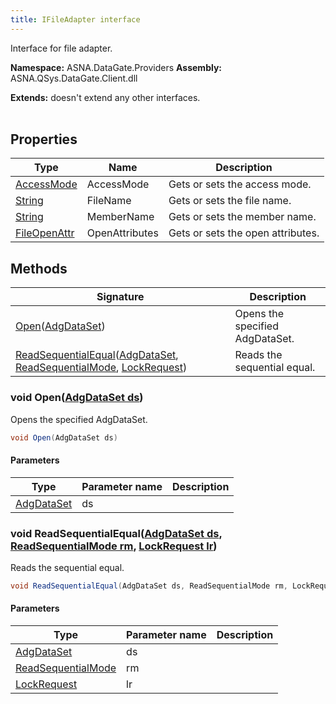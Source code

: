 ```yaml
---
title: IFileAdapter interface
---
```


Interface for file adapter.

**Namespace:** ASNA.DataGate.Providers
**Assembly:** ASNA.QSys.DataGate.Client.dll

**Extends:** doesn't extend any other interfaces.
<br>
<br>

## Properties

| Type | Name | Description
| --- | --- | --- 
| [AccessMode](/reference/datagate/datagate-common/access-mode.html) | AccessMode | Gets or sets the access mode. |
| [String](https://learn.microsoft.com/en-us/dotnet/api/system.string?view=net-8.0) | FileName | Gets or sets the file name. |
| [String](https://learn.microsoft.com/en-us/dotnet/api/system.string?view=net-8.0) | MemberName | Gets or sets the member name. |
| [FileOpenAttr](/reference/datagate/datagate-providers/file-open-attr.html) | OpenAttributes | Gets or sets the open attributes. |

## Methods

| Signature | Description |
| --- | --- |
| [Open](#openadgdataset)([AdgDataSet](/reference/datagate/datagate-client/adg-data-set.html)) | Opens the specified AdgDataSet.
| [ReadSequentialEqual](#readsequentialequaladgdataset-readsequentialmode-lockrequest)([AdgDataSet](/reference/datagate/datagate-client/adg-data-set.html), [ReadSequentialMode](/reference/datagate/datagate-common/read-sequential-mode.html), [LockRequest](/reference/datagate/datagate-common/lock-request.html)) | Reads the sequential equal.

### void Open([AdgDataSet ds](/reference/datagate/datagate-client/adg-data-set.html))

Opens the specified AdgDataSet.

```cs
void Open(AdgDataSet ds)
```

#### Parameters

| Type | Parameter name | Description
| --- | --- | ---
| [AdgDataSet](/reference/datagate/datagate-client/adg-data-set.html) | ds | 

### void ReadSequentialEqual([AdgDataSet ds](/reference/datagate/datagate-client/adg-data-set.html), [ReadSequentialMode rm](/reference/datagate/datagate-common/read-sequential-mode.html), [LockRequest lr](/reference/datagate/datagate-common/lock-request.html))

Reads the sequential equal.

```cs
void ReadSequentialEqual(AdgDataSet ds, ReadSequentialMode rm, LockRequest lr)
```

#### Parameters

| Type | Parameter name | Description
| --- | --- | ---
| [AdgDataSet](/reference/datagate/datagate-client/adg-data-set.html) | ds | 
| [ReadSequentialMode](/reference/datagate/datagate-common/read-sequential-mode.html) | rm | 
| [LockRequest](/reference/datagate/datagate-common/lock-request.html) | lr | 
